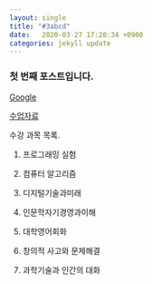 ```yaml
---
layout:	single
title: "#3abcd"
date:	2020-03-27 17:28:34 +0900
categories: jekyll update
---
```


### 첫 번째 포스트입니다.

[Google](http://www.google.co.kr)

[수업자료](https://cyber.inu.ac.kr/login.php)

수강 과목 목록.

1. 프로그래밍 실험

2. 컴퓨터 알고리즘

3. 디지털기술과미래

4. 인문학자기경영과이해

5. 대학영어회화

6. 창의적 사고와 문제해결

7. 과학기술과 인간의 대화

   

